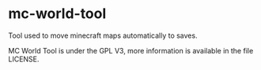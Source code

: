 # mc-world-tool
Tool used to move minecraft maps automatically to saves.

MC World Tool is under the GPL V3, more information is available in the file LICENSE.
